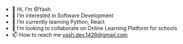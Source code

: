 - 👋 Hi, I’m @Yash
- 👀 I’m interested in Software Development
- 🌱 I’m currently learning Python, React
- 💞️ I’m looking to collaborate on Online Learning Platform for schools
- 📫 How to reach me yash.dev.1426@gmail.com

<!---
Renome14/Renome14 is a ✨ special ✨ repository because its `README.md` (this file) appears on your GitHub profile.
You can click the Preview link to take a look at your changes.
--->
